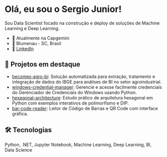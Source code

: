 # Olá, eu sou o Sergio Junior!

Sou Data Scientist focado na construção e deploy de soluções de Machine Learning e Deep Learning.

- 🌱 Atualmente na Capgemini
- 📍 Blumenau - SC, Brasil
- 💼 [LinkedIn](https://www.linkedin.com/in/%20sergio-luiz-pereira-junior)

## 🚀 Projetos em destaque

- [becomex-agro-bi](https://github.com/pereisergio/becomex-agro-bi): Solução automatizada para extração, tratamento e integração de dados do IBGE para análises de BI no setor agroindustrial.
- [windows-credential-manager](https://github.com/pereisergio/windows-credential-manager): Gerencie e acesse facilmente credenciais do Gerenciador de Credenciais do Windows usando Python.
- [hexagonal-architecture](https://github.com/pereisergio/hexagonal-architecture): Estudo prático de arquitetura hexagonal em Python com exemplos interativos de polimorfismo e DIP.
- [bar-code-reader](https://github.com/pereisergio/bar-code-reader): Leitor de Código de Barras e QR Code com interface gráfica.

## 🛠️ Tecnologias

Python, .NET, Jupyter Notebook, Machine Learning, Deep Learning, BI, Data Science
